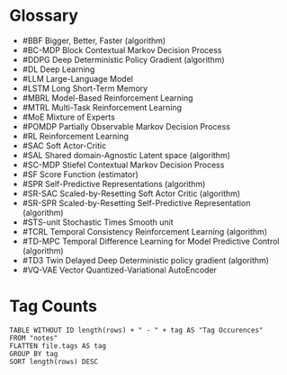 # Glossary
- #BBF Bigger, Better, Faster (algorithm)
- #BC-MDP Block Contextual Markov Decision Process
- #DDPG Deep Deterministic Policy Gradient (algorithm)
- #DL Deep Learning
- #LLM Large-Language Model
- #LSTM Long Short-Term Memory
- #MBRL Model-Based Reinforcement Learning
- #MTRL Multi-Task Reinforcement Learning
- #MoE Mixture of Experts
- #POMDP Partially Observable Markov Decision Process
- #RL Reinforcement Learning
- #SAC Soft Actor-Critic
- #SAL Shared domain-Agnostic Latent space (algorithm)
- #SC-MDP Stiefel Contextual Markov Decision Process
- #SF Score Function (estimator)
- #SPR Self-Predictive Representations (algorithm)
- #SR-SAC Scaled-by-Resetting Soft Actor Critic (algorithm)
- #SR-SPR Scaled-by-Resetting Self-Predictive Representation (algorithm)
- #STS-unit Stochastic Times Smooth unit
- #TCRL Temporal Consistency Reinforcement Learning (algorithm)
- #TD-MPC Temporal Difference Learning for Model Predictive Control (algorithm)
- #TD3 Twin Delayed Deep Deterministic policy gradient (algorithm)
- #VQ-VAE Vector Quantized-Variational AutoEncoder

# Tag Counts

```dataview
TABLE WITHOUT ID length(rows) + " - " + tag AS "Tag Occurences"
FROM "notes"
FLATTEN file.tags AS tag
GROUP BY tag
SORT length(rows) DESC
```
